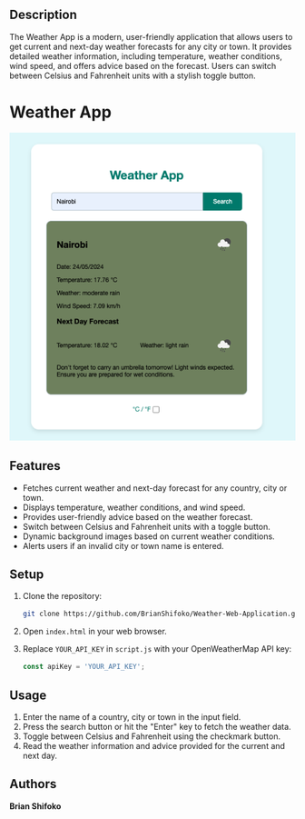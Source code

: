 ## Description

The Weather App is a modern, user-friendly application that allows users to get current and next-day weather forecasts for any city or town. It provides detailed weather information, including temperature, weather conditions, wind speed, and offers advice based on the forecast. Users can switch between Celsius and Fahrenheit units with a stylish toggle button.

# Weather App

![Weather App Screenshot](images/Weather%20App%20Screenshot.png)


## Features

- Fetches current weather and next-day forecast for any country, city or town.
- Displays temperature, weather conditions, and wind speed.
- Provides user-friendly advice based on the weather forecast.
- Switch between Celsius and Fahrenheit units with a toggle button.
- Dynamic background images based on current weather conditions.
- Alerts users if an invalid city or town name is entered.

## Setup

1. Clone the repository:
    ```sh
    git clone https://github.com/BrianShifoko/Weather-Web-Application.git
    ```

2. Open `index.html` in your web browser.

3. Replace `YOUR_API_KEY` in `script.js` with your OpenWeatherMap API key:
    ```javascript
    const apiKey = 'YOUR_API_KEY'; 
    ```

## Usage

1. Enter the name of a country, city or town in the input field.
2. Press the search button or hit the "Enter" key to fetch the weather data.
3. Toggle between Celsius and Fahrenheit using the checkmark button.
4. Read the weather information and advice provided for the current and next day.


## Authors

 **Brian Shifoko** 


